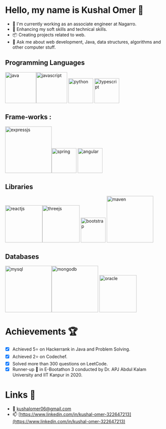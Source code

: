 # Hello, my name is Kushal Omer 👋

- 💼 I'm currently working as an associate engineer at Nagarro.
- 📖 Enhancing my soft skills and technical skills.
- 📦 Creating projects related to web.
- 💬 Ask me about web development, Java, data structures, algorithms and other computer stuff.

## Programming Languages

<image src="./images/java.png" alt="java" width="100px"><image src="./images/javascript.png" alt="javascript" width="100px">
<image src="./images/python.png" alt="python" width="80px">
<image src="./images/typescript.png" alt="typescript" width="80px">

## Frame-works :

<image src="./images/expressjs.png" alt="expressjs" width="150px"><image src="./images/spring.png" alt="spring" width="80px">
<image src="./images/angular.png" alt="angular" width="80px">

## Libraries

<image src="./images/react.png" alt="reactjs" width="120px"><image src="./images/threejs.png" alt="threejs" width="120px">
<image src="./images/bootstrap.png" alt="bootstrap" width="80px">
<image src="./images/maven.png" alt="maven" width="150px">

## Databases

<image src="./images/mysql.png" alt="mysql" width="150px"><image src="./images/mongodb.png" alt="mongodb" width="150px">
<image src="./images/oracle.png" alt="oracle" width="120px">

# Achievements 🏆
- [X] Achieved 5⭐ on Hackerrank in Java and Problem Solving.
- [X] Achieved 2⭐ on Codechef.
- [X] Solved more than 300 questions on LeetCode.
- [X] Runner-up 🥉 in E-Bootathon 3 conducted by Dr. APJ Abdul Kalam University and IIT Kanpur in 2020.

# Links 🔗
- 📧 [kushalomer06@gmail.com](kushalomer06@gmail.com)
- 📫 [https://www.linkedin.com/in/kushal-omer-322647213](https://www.linkedin.com/in/kushal-omer-322647213)
